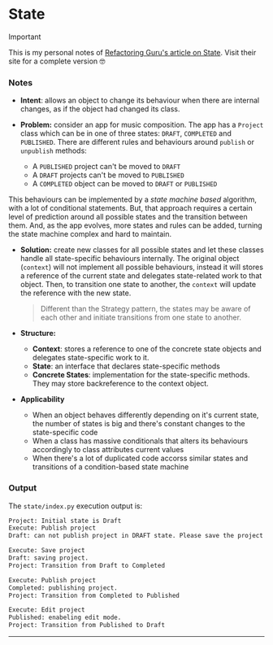 # State

> [!IMPORTANT]
> This is my personal notes of [Refactoring Guru's article on State](https://refactoring.guru/design-patterns/state). Visit their site for a complete version 🤓

### Notes

- **Intent**: allows an object to change its behaviour when there are internal changes, as if the object had changed its class.

- **Problem:** consider an app for music composition. The app has a `Project` class which can be in one of three states: `DRAFT`, `COMPLETED` and `PUBLISHED`. There are different rules and behaviours around `publish` or `unpublish` methods: 
  - A `PUBLISHED` project can't be moved to `DRAFT`
  - A `DRAFT` projects can't be moved to `PUBLISHED`
  - A `COMPLETED` object can be moved to `DRAFT` or `PUBLISHED`

This behaviours can be implemented by a *state machine based* algorithm, with a lot of conditional statements. But, that approach requires a certain level of prediction around all possible states and the transition between them. And, as the app evolves, more states and rules can be added, turning the state machine complex and hard to maintain. 


- **Solution:** create new classes for all possible states and let these classes handle all state-specific behaviours internally. The original object (`context`) will not implement all possible behaviours, instead it will stores a reference of the current state and delegates state-related work to that object. Then, to transition one state to another, the `context` will update the reference with the new state. 
  > Different than the Strategy pattern, the states may be aware of each other and initiate transitions from one state to another.    


- **Structure:**
  - **Context**: stores a reference to one of the concrete state objects and delegates state-specific work to it.
  - **State**: an interface that declares state-specific methods
  - **Concrete States**: implementation for the state-specific methods. They may store backreference to the context object. 

- **Applicability**
  - When an object behaves differently depending on it's current state, the number of states is big and there's constant changes to the state-specific code
  - When a class has massive conditionals that alters its behaviours accordingly to class attributes current values
  - When there's a lot of duplicated code accorss similar states and transitions of a condition-based state machine 

### Output

The `state/index.py` execution output is:

```cmd
Project: Initial state is Draft
Execute: Publish project
Draft: can not publish project in DRAFT state. Please save the project first.

Execute: Save project
Draft: saving project.
Project: Transition from Draft to Completed

Execute: Publish project
Completed: publishing project.
Project: Transition from Completed to Published

Execute: Edit project
Published: enabeling edit mode.
Project: Transition from Published to Draft
```
****